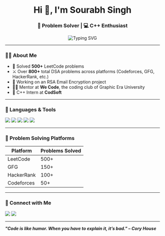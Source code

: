 <h1 align="center">Hi 👋, I'm Sourabh Singh</h1>
<h3 align="center">🚀 Problem Solver | 💻 C++ Enthusiast </h3>

<p align="center">
  <img src="https://readme-typing-svg.herokuapp.com?font=Fira+Code&size=24&duration=3000&pause=1000&center=true&vCenter=true&width=435&lines=500%2B+LeetCode+Problems+Solved;800%2B+DSA+Problems+Across+Platforms;Mentor+%7C+Intern+%7C+Code+Lover" alt="Typing SVG" />
</p>

---

### 👨‍💻 About Me

- 🧠 Solved **500+** LeetCode problems  
- ⚔️ Over **800+** total DSA problems across platforms (Codeforces, GFG, HackerRank, etc.)
- 🔐 Working on an RSA Email Encryption project
- 🧑‍🏫 Mentor at **We Code**, the coding club of Graphic Era University
- 💼 C++ Intern at **CodSoft**

---

### 🧰 Languages & Tools

<p>
  <img src="https://img.shields.io/badge/C++-00599C?style=for-the-badge&logo=c%2B%2B&logoColor=white"/>
  <img src="https://img.shields.io/badge/Python-3670A0?style=for-the-badge&logo=python&logoColor=white"/>
  <img src="https://img.shields.io/badge/GitHub-181717?style=for-the-badge&logo=github&logoColor=white"/>
  <img src="https://img.shields.io/badge/LeetCode-FFA116?style=for-the-badge&logo=LeetCode&logoColor=black"/>
  <img src="https://img.shields.io/badge/Flask-000000?style=for-the-badge&logo=flask&logoColor=white"/>
</p>

---

### 🧠 Problem Solving Platforms

| Platform     | Problems Solved |
|--------------|------------------|
| LeetCode     | 500+             |
| GFG          | 150+             |
| HackerRank   | 100+             |
| Codeforces   | 50+              |

---

### 🔗 Connect with Me

<p>
  <a href="https://www.linkedin.com/in/sourabhsingh"><img src="https://img.shields.io/badge/LinkedIn-blue?style=for-the-badge&logo=linkedin&logoColor=white" /></a>
  <a href="mailto:sourabhsingh@email.com"><img src="https://img.shields.io/badge/Email-D14836?style=for-the-badge&logo=gmail&logoColor=white" /></a>
</p>

---

_**"Code is like humor. When you have to explain it, it’s bad." – Cory House**_
